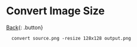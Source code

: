 # Convert Image Size

[Back](../index.md#convert){: .button}

```
  convert source.png -resize 128x128 output.png
```



